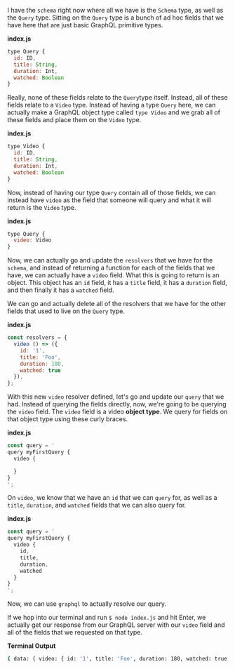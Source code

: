 I have the `schema` right now where all we have is the `Schema` type, as well as the `Query` type. Sitting on the `Query` type is a bunch of ad hoc fields that we have here that are just basic GraphQL primitive types.

**index.js** 
```javascript
type Query {
  id: ID,
  title: String,
  duration: Int, 
  watched: Boolean
}
```

Really, none of these fields relate to the `Query`type itself. Instead, all of these fields relate to a `Video` type. Instead of having a type `Query` here, we can actually make a GraphQL object type called `type Video` and we grab all of these fields and place them on the `Video` type.

**index.js** 
```javascript
type Video {
  id: ID,
  title: String,
  duration: Int, 
  watched: Boolean
}
```

Now, instead of having our type `Query` contain all of those fields, we can instead have `video` as the field that someone will query and what it will return is the `Video` type.

**index.js**
```javascript
type Query {
  video: Video
}
```

Now, we can actually go and update the `resolvers` that we have for the `schema`, and instead of returning a function for each of the fields that we have, we can actually have a `video` field. What this is going to return is an object. This object has an `id` field, it has a `title` field, it has a `duration` field, and then finally it has a `watched` field.

We can go and actually delete all of the resolvers that we have for the other fields that used to live on the `Query` type.

**index.js**
```javascript
const resolvers = {
  video () => ({
    id: '1', 
    title: 'Foo',
    duration: 180,
    watched: true
  }),
};
```

With this new `video` resolver defined, let's go and update our `query` that we had. Instead of querying the fields directly, now, we're going to be querying the `video` field. The `video` field is a video **object type**. We query for fields on that object type using these curly braces.

**index.js**
```javascript
const query = '
query myFirstQuery {
  video {

  }
}
';
```

On `video`, we know that we have an `id` that we can `query` for, as well as a `title`, `duration`, and `watched` fields that we can also query for.

**index.js**
```javascript
const query = '
query myFirstQuery {
  video {
    id,
    title,
    duration,
    watched
  }
}
';
```

Now, we can use `graphql` to actually resolve our query.

If we hop into our terminal and run `$ node index.js` and hit Enter, we actually get our response from our GraphQL server with our `video` field and all of the fields that we requested on that type.

**Terminal Output**
```bash
{ data: { video: { id: '1', title: 'Foo', duration: 180, watched: true } } } 
```